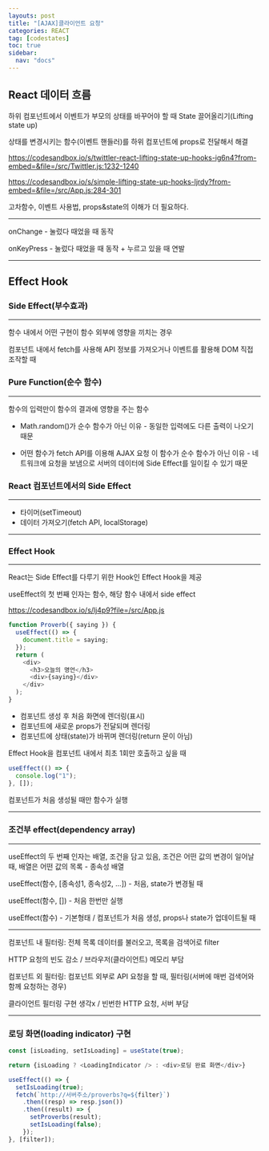 ```yaml
---
layouts: post
title: "[AJAX]클라이언트 요청"
categories: REACT
tag: [codestates]
toc: true
sidebar:
  nav: "docs"
---
```


## React 데이터 흐름

하위 컴포넌트에서 이벤트가 부모의 상태를 바꾸어야 할 때
State 끌어올리기(Lifting state up)

상태를 변경시키는 함수(이벤트 핸들러)를 하위 컴포넌트에 props로 전달해서 해결

<https://codesandbox.io/s/twittler-react-lifting-state-up-hooks-ig6n4?from-embed=&file=/src/Twittler.js:1232-1240>

<https://codesandbox.io/s/simple-lifting-state-up-hooks-ljrdy?from-embed=&file=/src/App.js:284-301>

고차함수, 이벤트 사용법, props&state의 이해가 더 필요하다.

---

onChange - 눌렀다 때었을 때 동작

onKeyPress - 눌렀다 때었을 때 동작 + 누르고 있을 때 연발

---

## Effect Hook

### Side Effect(부수효과)

---

함수 내에서 어떤 구현이 함수 외부에 영향을 끼치는 경우

컴포넌트 내에서 fetch를 사용해 API 정보를 가져오거나 이벤트를 활용해 DOM 직접 조작할 때

### Pure Function(순수 함수)

---

함수의 입력만이 함수의 결과에 영향을 주는 함수

- Math.random()가 순수 함수가 아닌 이유 - 동일한 입력에도 다른 출력이 나오기 때문

- 어떤 함수가 fetch API를 이용해 AJAX 요청 이 함수가 순수 함수가 아닌 이유 - 네트워크에 요청을 보냄으로 서버의 데이터에 Side Effect를 일이킬 수 있기 때문

### React 컴포넌트에서의 Side Effect

---

- 타이머(setTimeout)
- 데이터 가져오기(fetch API, localStorage)

---

### Effect Hook

---

React는 Side Effect를 다루기 위한 Hook인 Effect Hook을 제공

useEffect의 첫 번째 인자는 함수, 해당 함수 내에서 side effect

<https://codesandbox.io/s/lj4p9?file=/src/App.js>

```js
function Proverb({ saying }) {
  useEffect(() => {
    document.title = saying;
  });
  return (
    <div>
      <h3>오늘의 명언</h3>
      <div>{saying}</div>
    </div>
  );
}
```

- 컴포넌트 생성 후 처음 화면에 렌더링(표시)
- 컴포넌트에 새로운 props가 전달되며 렌더링
- 컴포넌트에 상태(state)가 바뀌며 렌더링(return 문이 아님)

Effect Hook을 컴포넌트 내에서 최초 1회만 호출하고 싶을 때

```js
useEffect(() => {
  console.log("1");
}, []);
```

컴포넌트가 처음 생성될 때만 함수가 실행

---

### 조건부 effect(dependency array)

---

useEffect의 두 번째 인자는 배열, 조건을 담고 있음, 조건은 어떤 값의 변경이 일어날 때, 배열은 어떤 값의 목록 - 종속성 배열

useEffect(함수, [종속성1, 종속성2, ...]) - 처음, state가 변경될 때

useEffect(함수, []) - 처음 한번만 실행

useEffect(함수) - 기본형태 / 컴포넌트가 처음 생성, props나 state가 업데이트될 때

---

컴포넌트 내 필터링: 전체 목록 데이터를 불러오고, 목록을 검색어로 filter

HTTP 요청의 빈도 감소 / 브라우저(클라이언트) 메모리 부담

컴포넌트 외 필터링: 컴포넌트 외부로 API 요청을 할 때, 필터링(서버에 매번 검색어와 함께 요청하는 경우)

클라이언트 필터링 구현 생각x / 빈번한 HTTP 요청, 서버 부담

---

### 로딩 화면(loading indicator) 구현

```js
const [isLoading, setIsLoading] = useState(true);

return {isLoading ? <LoadingIndicator /> : <div>로딩 완료 화면</div>}
```

```js
useEffect(() => {
  setIsLoading(true);
  fetch(`http://서버주소/proverbs?q=${filter}`)
    .then((resp) => resp.json())
    .then((result) => {
      setProverbs(result);
      setIsLoading(false);
    });
}, [filter]);
```
